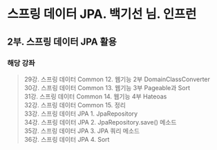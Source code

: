 # 스프링 데이터 JPA. 백기선 님. 인프런

## 2부. 스프링 데이터 JPA 활용
### 해당 강좌

> 29강. 스프링 데이터 Common 12. 웹기능 2부 DomainClassConverter<br>
> 30강. 스프링 데이터 Common 13. 웹기능 3부 Pageable과 Sort<br>
> 31강. 스프링 데이터 Common 14. 웹기능 4부 Hateoas<br>
> 32강. 스프링 데이터 Common 15. 정리<br>
> 33강. 스프링 데이터 JPA 1. JpaRepository<br>
> 34강. 스프링 데이터 JPA 2. JpaRepository.save() 메소드<br>
> 35강. 스프링 데이터 JPA 3. JPA 쿼리 메소드<br>
> 36강. 스프링 데이터 JPA 4. Sort<br>